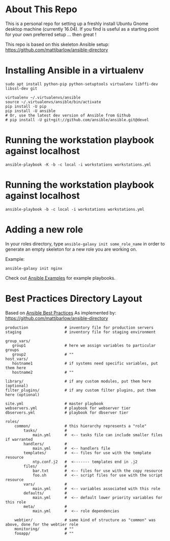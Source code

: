 # About This Repo #
This is a personal repo for setting up a freshly install Ubuntu Gnome
desktop machine (currently 16.04). If you find is useful as a starting
point for your own preferred setup ... then great !

This repo is based on this skeleton Ansible setup: https://github.com/mattjbarlow/ansible-directory

# Installing Ansible in a virtualenv #

```
sudo apt install python-pip python-setuptools virtualenv libffi-dev libssl-dev git

virtualenv ~/.virtualenvs/ansible
source ~/.virtualenvs/ansible/bin/activate
pip install -U pip
pip install -U ansible
# Or, use the latest dev version of Ansible from Github
# pip install -U git+git://github.com/ansible/ansible.git@devel
```

# Running the workstation playbook against localhost #

```
ansible-playbook -K -b -c local -i workstations workstations.yml
```

# Running the workstation playbook against localhost #

```
ansible-playbook -b -c local -i workstations workstations.yml
```

# Adding a new role #
In your roles directory, type `ansible-galaxy init some_role_name` in order to generate an empty skeleton for a new role you are working on.

Example:
```
ansible-galaxy init nginx
```

Check out [Ansible Examples](https://github.com/ansible/ansible-examples) for example playbooks.

# Best Practices Directory Layout #

Based on [Ansible Best Practices](https://docs.ansible.com/ansible/playbooks_best_practices.html#directory-layout)
As implemented by: https://github.com/mattjbarlow/ansible-directory

```
production                # inventory file for production servers
staging                   # inventory file for staging environment

group_vars/
   group1                 # here we assign variables to particular groups
   group2                 # ""
host_vars/
   hostname1              # if systems need specific variables, put them here
   hostname2              # ""

library/                  # if any custom modules, put them here (optional)
filter_plugins/           # if any custom filter plugins, put them here (optional)

site.yml                  # master playbook
webservers.yml            # playbook for webserver tier
dbservers.yml             # playbook for dbserver tier

roles/
    common/               # this hierarchy represents a "role"
        tasks/            #
            main.yml      #  <-- tasks file can include smaller files if warranted
        handlers/         #
            main.yml      #  <-- handlers file
        templates/        #  <-- files for use with the template resource
            ntp.conf.j2   #  <------- templates end in .j2
        files/            #
            bar.txt       #  <-- files for use with the copy resource
            foo.sh        #  <-- script files for use with the script resource
        vars/             #
            main.yml      #  <-- variables associated with this role
        defaults/         #
            main.yml      #  <-- default lower priority variables for this role
        meta/             #
            main.yml      #  <-- role dependencies

    webtier/              # same kind of structure as "common" was above, done for the webtier role
    monitoring/           # ""
    fooapp/               # ""
```

